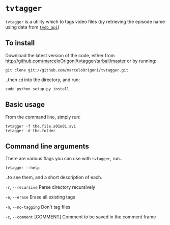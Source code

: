 # `tvtagger`

`tvtagger` is a utility which to tags video files (by retrieving the episode name using data from [`tvdb_api`](http://github.com/dbr/tvdb_api))

## To install

Download the latest version of the code, either from <http://github.com/marceloOrigoni/tvtagger/tarball/master> or by running:

    git clone git://github.com/marceloOrigoni/tvtagger.git

..then `cd` into the directory, and run:

    sudo python setup.py install

## Basic usage

From the command line, simply run:

    tvtagger -f the.file.s01e01.avi
    tvtagger -d the.folder

## Command line arguments

There are various flags you can use with `tvtagger`, run..

    tvtagger --help

..to see them, and a short description of each.

  `-r`, `--recursive` Parse directory recursively
  
  `-e`, `--erase` Erase all existing tags
  
  `-n`, `--no-tagging` Don't tag files
  
  `-c`, `--comment` [COMMENT]  Comment to be saved in the comment frame
